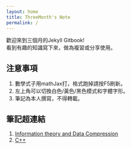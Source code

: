 ```yaml
---
layout: home
title: ThreeMonth's Note
permalink: /
---
```


歡迎來到三個月的Jekyll Gitbook!  
看到有趣的知識寫下來，做為複習或分享使用。  
 
## 注意事項
1. 數學式子用mathJax打，格式跑掉請按F5刷新。
2. 左上角可以切換白色/黃色/黑色模式和字體字形。
3. 筆記為本人撰寫，不得轉載。

## 筆記超連結

1. [Information theory and Data Compression](https://note.threemonth03.com/jekyll/2023-02-05-It.html)
2. [C++](https://note.threemonth03.com/jekyll/2023-02-06-c++.html)
